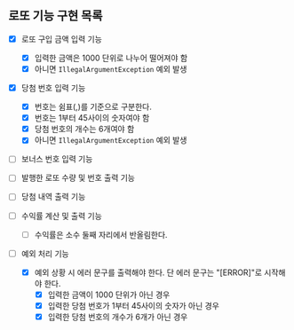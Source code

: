 ## 로또 기능 구현 목록

- [x] 로또 구입 금액 입력 기능
    - [x] 입력한 금액은 1000 단위로 나누어 떨어져야 함
    - [x] 아니면 `IllegalArgumentException` 예외 발생
  
- [x] 당첨 번호 입력 기능
    - [x] 번호는 쉼표(,)를 기준으로 구분한다.
    - [x] 번호는 1부터 45사이의 숫자여야 함
    - [x] 당첨 번호의 개수는 6개여야 함
    - [x] 아니면 `IllegalArgumentException` 예외 발생
  
- [ ] 보너스 번호 입력 기능

- [ ] 발행한 로또 수량 및 번호 출력 기능

- [ ] 당첨 내역 출력 기능

- [ ] 수익률 계산 및 출력 기능
    - [ ] 수익률은 소수 둘째 자리에서 반올림한다.
  
- [ ] 예외 처리 기능
  - [x] 예외 상황 시 에러 문구를 출력해야 한다. 단 에러 문구는 "[ERROR]"로 시작해야 한다.
    - [x] 입력한 금액이 1000 단위가 아닌 경우
    - [x] 입력한 당첨 번호가 1부터 45사이의 숫자가 아닌 경우
    - [x] 입력한 당첨 번호의 개수가 6개가 아닌 경우
